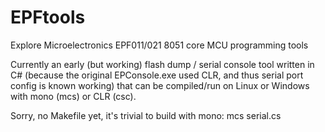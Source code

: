 # EPFtools
Explore Microelectronics EPF011/021 8051 core MCU programming tools

Currently an early (but working) flash dump / serial console tool written in C#
(because the original EPConsole.exe used CLR, and thus serial port config is known working)
that can be compiled/run on Linux or Windows with mono (mcs) or CLR (csc).

Sorry, no Makefile yet, it's trivial to build with mono: mcs serial.cs
